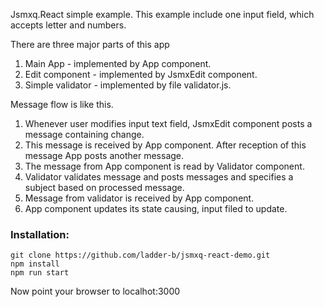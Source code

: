 Jsmxq.React simple example.
This example include one input field, which accepts letter and numbers.

There are three major parts of this app
1. Main App - implemented by App component.
2. Edit component - implemented by JsmxEdit component.
3. Simple validator - implemented by file validator.js.

Message flow is like this.

1. Whenever user modifies input text field, JsmxEdit component posts a message containing change.
2. This message is received by App component. After reception of this message App posts another message.
3. The message from App component is read by Validator component.
4. Validator validates message and posts messages and specifies a subject based on processed message.
5. Message from validator is received by App component.
6. App component updates its state causing, input filed to update.

### Installation:
```
git clone https://github.com/ladder-b/jsmxq-react-demo.git
npm install
npm run start
```
Now point your browser to localhot:3000
